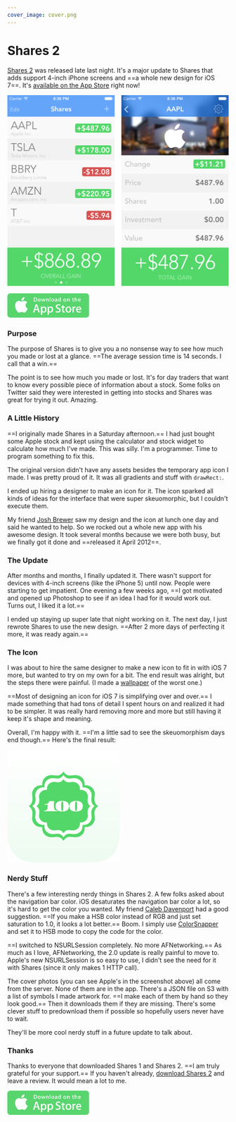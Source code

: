 ```yaml
---
cover_image: cover.png
---
```


# Shares 2

[Shares 2](http://useshares.com) was released late last night. It's a major update to Shares that adds support 4-inch iPhone screens and ==a whole new design for iOS 7==. It's [available on the App Store](https://itunes.apple.com/app/shares-2/id717510981) right now!

<img src="screenshots.png" width="660" alt="Shares Screenshot">

<a href="https://itunes.apple.com/app/shares-2/id717510981" class="app-store" rel="external nofollow"><img src="app-store.svg" width="186" height="55" alt="Download on the App Store"></a>

### Purpose

The purpose of Shares is to give you a no nonsense way to see how much you made or lost at a glance. ==The average session time is 14 seconds. I call that a win.==

The point is to see how much you made or lost. It's for day traders that want to know every possible piece of information about a stock. Some folks on Twitter said they were interested in getting into stocks and Shares was great for trying it out. Amazing.

### A Little History

==I originally made Shares in a Saturday afternoon.== I had just bought some Apple stock and kept using the calculator and stock widget to calculate how much I've made. This was silly. I'm a programmer. Time to program something to fix this.

The original version didn't have any assets besides the temporary app icon I made. I was pretty proud of it. It was all gradients and stuff with `drawRect:`.

I ended up hiring a designer to make an icon for it. The icon sparked all kinds of ideas for the interface that were super skeuomorphic, but I couldn't execute them.

My friend [Josh Brewer](http://twitter.com/jbrewer) saw my design and the icon at lunch one day and said he wanted to help. So we rocked out a whole new app with his awesome design. It took several months because we were both busy, but we finally got it done and ==released it April 2012==.

### The Update

After months and months, I finally updated it. There wasn't support for devices with 4-inch screens (like the iPhone 5) until now. People were starting to get impatient. One evening a few weeks ago, ==I got motivated and opened up Photoshop to see if an idea I had for it would work out. Turns out, I liked it a lot.==

I ended up staying up super late that night working on it. The next day, I just rewrote Shares to use the new design. ==After 2 more days of perfecting it more, it was ready again.==

### The Icon

I was about to hire the same designer to make a new icon to fit in with iOS 7 more, but wanted to try on my own for a bit. The end result was alright, but the steps there were painful. (I made a [wallpaper](stab.png) of the worst one.)

==Most of designing an icon for iOS 7 is simplifying over and over.== I made something that had tons of detail I spent hours on and realized it had to be simpler. It was really hard removing more and more but still having it keep it's shape and meaning.

Overall, I'm happy with it. ==I'm a little sad to see the skeuomorphism days end though.== Here's the final result:

<img src="icon.svg" width="256" height="256" alt="Shares Icon">

### Nerdy Stuff

There's a few interesting nerdy things in Shares 2. A few folks asked about the navigation bar color. iOS desaturates the navigation bar color a lot, so it's hard to get the color you wanted. My friend [Caleb Davenport](http://twitter.com/calebd) had a good suggestion. ==If you make a HSB color instead of RGB and just set saturation to 1.0, it looks a lot better.== Boom. I simply use [ColorSnapper](http://colorsnapper.com) and set it to HSB mode to copy the code for the color.

==I switched to NSURLSession completely. No more AFNetworking.== As much as I love, AFNetworking, the 2.0 update is really painful to move to. Apple's new NSURLSession is so easy to use, I didn't see the need for it with Shares (since it only makes 1 HTTP call).

The cover photos (you can see Apple's in the screenshot above) all come from the server. None of them are in the app. There's a JSON file on S3 with a list of symbols I made artwork for. ==I make each of them by hand so they look good.== Then it downloads them if they are missing. There's some clever stuff to predownload them if possible so hopefully users never have to wait.

They'll be more cool nerdy stuff in a future update to talk about.

### Thanks

Thanks to everyone that downloaded Shares 1 and Shares 2. ==I am truly grateful for your support.== If you haven't already, [download Shares 2](https://itunes.apple.com/app/shares-2/id717510981) and leave a review. It would mean a lot to me.

<a href="https://itunes.apple.com/app/shares-2/id717510981" class="app-store" rel="external nofollow"><img src="app-store.svg" width="186" height="55" alt="Download on the App Store"></a>
